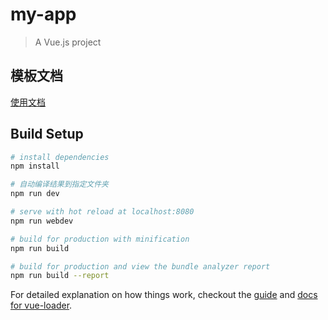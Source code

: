 # my-app

> A Vue.js project
## 模板文档
[使用文档](https://github.com/aOrz/vue-template-for-hbuilder/edit/master/README.md)
## Build Setup

``` bash
# install dependencies
npm install

# 自动编译结果到指定文件夹
npm run dev

# serve with hot reload at localhost:8080
npm run webdev

# build for production with minification
npm run build

# build for production and view the bundle analyzer report
npm run build --report
```

For detailed explanation on how things work, checkout the [guide](http://vuejs-templates.github.io/webpack/) and [docs for vue-loader](http://vuejs.github.io/vue-loader).

